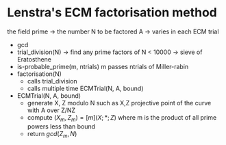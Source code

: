 # Lenstra's ECM factorisation method

the field prime -> the number N to be factored
A -> varies in each ECM trial

* gcd
* trial_division(N) -> find any prime factors of N < 10000 -> sieve of Eratosthene
* is-probable_prime(m, ntrials) m passes ntrials of Miller-rabin
* factorisation(N)
  * calls trial_division
  * calls multiple time ECMTrial(N, A, bound)
* ECMTrial(N, A, bound)
  * generate X, Z modulo N such as X,Z projective point of the curve with A over Z/NZ
  * compute $(X_m,Z_m) = [m](X;*;Z)$ where m is the product of all prime powers less than bound
  * return $gcd(Z_m, N)$

<!--
factorization(N), which prints out as many prime factors of  N (with their exponents) as possible.  factorization will call trial_division first, to find any easy (tiny) factors, before making a number of calls to ECMTrial.


The main function that you need to code yourself is ECMTrial(N, A, bound), which should

Generate integers X and Z modulo N such that (X:*:Z) is a projective point on an elliptic curve BY^2Z = X(X^2 + AXZ + Z^2) over Z/NZ, using the given A (the y-coordinate * is irrelevant, as is the curve parameter B);

Compute (X_m,Z_m) such that (X_m:*:Z_m) = [m](X:*:Z) where m is the product of all prime powers less than bound;

Return gcd(Z_m, N).


B smooth vs B powersmooth

factor digits
40
45
50
55
60
65
suggested B 1
3 · 10 6
11 · 10 6
43 · 10 6
110 · 10 6
260 · 10 6
850 · 10 6
expected curves
2440
4590
7771
17899
43670
69351

 -->
